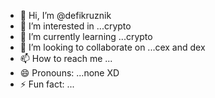 - 👋 Hi, I’m @defikruznik
- 👀 I’m interested in ...crypto
- 🌱 I’m currently learning ...crypto
- 💞️ I’m looking to collaborate on ...cex and dex
- 📫 How to reach me ...
- 😄 Pronouns: ...none XD 
- ⚡ Fun fact: ...

<!---
defikruznik/defikruznik is a ✨ special ✨ repository because its `README.md` (this file) appears on your GitHub profile.
You can click the Preview link to take a look at your changes.
--->
